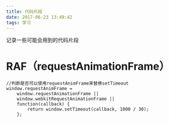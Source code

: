 ```yaml
---
title: 代码片段
date: 2017-06-23 13:49:42
tags: 学习
---
```

记录一些可能会用到的代码片段

# RAF（requestAnimationFrame）

    //判断是否可以使用requestAnimFrame来替换setTimeout
    window.requestAnimFrame =
        window.requestAnimationFrame ||
        window.webkitRequestAnimationFrame ||
        function(callback) {
            return window.setTimeout(callback, 1000 / 30);
        };